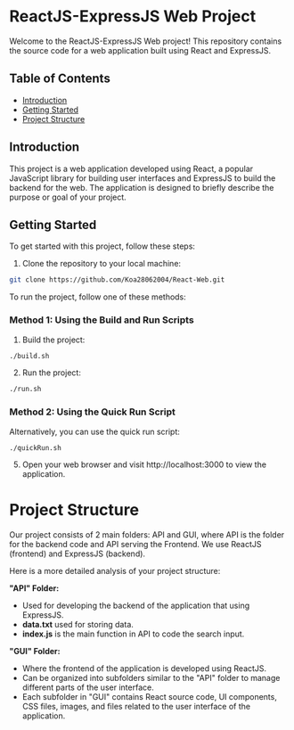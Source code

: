 # ReactJS-ExpressJS Web Project

Welcome to the ReactJS-ExpressJS Web project! This repository contains the source code for a web application built using React and ExpressJS.

## Table of Contents

- [Introduction](#introduction)
- [Getting Started](#getting-started)
- [Project Structure](#project-structure)

## Introduction

This project is a web application developed using React, a popular JavaScript library for building user interfaces and ExpressJS to build the backend for the web. The application is designed to briefly describe the purpose or goal of your project.

## Getting Started

To get started with this project, follow these steps:

1. Clone the repository to your local machine:

```bash
git clone https://github.com/Koa28062004/React-Web.git
```

To run the project, follow one of these methods:

### Method 1: Using the Build and Run Scripts

1. Build the project:

```bash
./build.sh
```

2. Run the project:

```bash
./run.sh
```

### Method 2: Using the Quick Run Script

Alternatively, you can use the quick run script:

    ./quickRun.sh

5. Open your web browser and visit http://localhost:3000 to view the application.

# Project Structure
Our project consists of 2 main folders: API and GUI, where API is the folder for the backend code and API serving the Frontend. We use ReactJS (frontend) and ExpressJS (backend).

Here is a more detailed analysis of your project structure:

**"API" Folder:**

* Used for developing the backend of the application that using ExpressJS.
* **data.txt** used for storing data.
* **index.js** is the main function in API to code the search input.

**"GUI" Folder:**

* Where the frontend of the application is developed using ReactJS.
* Can be organized into subfolders similar to the "API" folder to manage different parts of the user interface.
* Each subfolder in "GUI" contains React source code, UI components, CSS files, images, and files related to the user interface of the application.